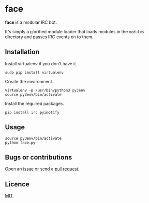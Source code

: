 # face

**face** is a modular IRC bot.

It's simply a glorified module loader that loads modules in the `modules` directory and passes IRC events on to them.

## Installation

Install virtualenv if you don't have it.

    sudo pip install virtualenv

Create the environment.

    virtualenv -p /usr/bin/python3 py3env
    source py3env/bin/activate

Install the required packages.

    pip install irc pyinotify

## Usage

    source py3env/bin/activate
    python face.py

## Bugs or contributions

Open an [issue](http://github.com/crdx/face/issues) or send a [pull request](http://github.com/crdx/face/pulls).

## Licence

[MIT](LICENCE.md).
